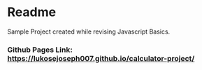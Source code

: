 # Readme

Sample Project created while revising Javascript Basics. 

### Github Pages Link: https://lukosejoseph007.github.io/calculator-project/

